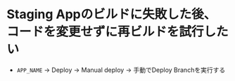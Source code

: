 # Staging Appのビルドに失敗した後、コードを変更せずに再ビルドを試行したい
- `APP_NAME` -> Deploy -> Manual deploy -> 手動でDeploy Branchを実行する
